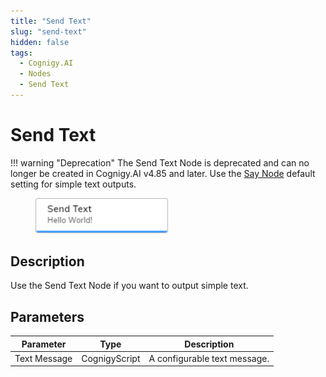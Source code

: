 ```yaml
---
title: "Send Text" 
slug: "send-text" 
hidden: false 
tags:
  - Cognigy.AI
  - Nodes
  - Send Text
---
```


# Send Text

!!! warning "Deprecation"
    The Send Text Node is deprecated and can no longer be created in Cognigy.AI v4.85 and later. Use the [Say Node](say.md) default setting for simple text outputs.

<figure>
  <img class="image-center" src="../../../../../static/img/_assets/ai/build/node-reference/basic/send-text.png" width="50%" />
</figure>

## Description

Use the Send Text Node if you want to output simple text. 

## Parameters

| Parameter    | Type          | Description                  |
|--------------|---------------|------------------------------|
| Text Message | CognigyScript | A configurable text message. |


